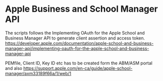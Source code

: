 # Apple Business and School Manager API

The scripts follows the Implementing OAuth for the Apple School and Business Manager API to generate client assertion and access token.
https://developer.apple.com/documentation/apple-school-and-business-manager-api/implementing-oauth-for-the-apple-school-and-business-manager-api

PEMfile, Client ID, Key ID etc has to be created form the ABM/ASM portal and also 
https://support.apple.com/en-ca/guide/apple-school-manager/axm33189f66a/1/web/1
